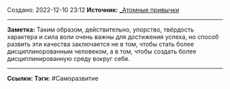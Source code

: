 Создано: 2022-12-10 23:12
**Источник:** [_Атомные привычки](_Атомные%20привычки.md)
***
**Заметка:**  Таким образом, действительно, упорство, твёрдость характера и сила воли очень важны для достижения успеха, но способ развить эти качества заключается не в том, чтобы стать более дисциплинорованным человеком, а в том, чтобы создать более дисциплинированную среду вокруг себя.
***
**Ссылки:** 
**Тэги:** #Саморазвитие 

